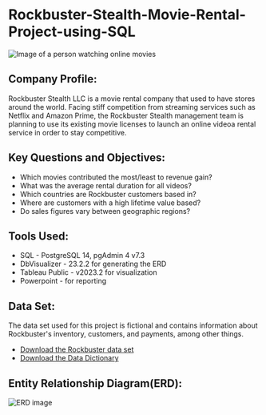 # Rockbuster-Stealth-Movie-Rental-Project-using-SQL
![Image of a person watching online movies](https://cdn.pixabay.com/photo/2023/01/17/19/49/tv-7725366_1280.jpg)
## Company Profile:
Rockbuster Stealth LLC is a movie rental company that used to have stores around the world. Facing stiff competition from streaming services such as Netflix and Amazon Prime, the Rockbuster Stealth management team is planning to use its existing movie licenses to launch an online videoa rental service in order to stay competitive.
## Key Questions and Objectives:
- Which movies contributed the most/least to revenue gain?
- What was the average rental duration for all videos?
- Which countries are Rockbuster customers based in?
- Where are customers with a high lifetime value based?
- Do sales figures vary between geographic regions?
## Tools Used:
- SQL - PostgreSQL 14, pgAdmin 4 v7.3
- DbVisualizer - 23.2.2 for generating the ERD
- Tableau Public - v2023.2 for visualization
- Powerpoint - for reporting
## Data Set:
The data set used for this project is fictional and contains information about Rockbuster's inventory, customers, and payments, among other things.
- [Download the Rockbuster data set](http://www.postgresqltutorial.com/wp-content/uploads/2019/05/dvdrental.zip)
- [Download the Data Dictionary](https://github.com/sanjukta-de/Rockbuster-Stealth-Movie-Rental-Project-using-SQL/blob/main/Data_Dictionary.pdf)
## Entity Relationship Diagram(ERD):
![ERD image](https://github.com/sanjukta-de/Rockbuster-Stealth-Movie-Rental-Project-using-SQL/blob/main/ERD.png)

